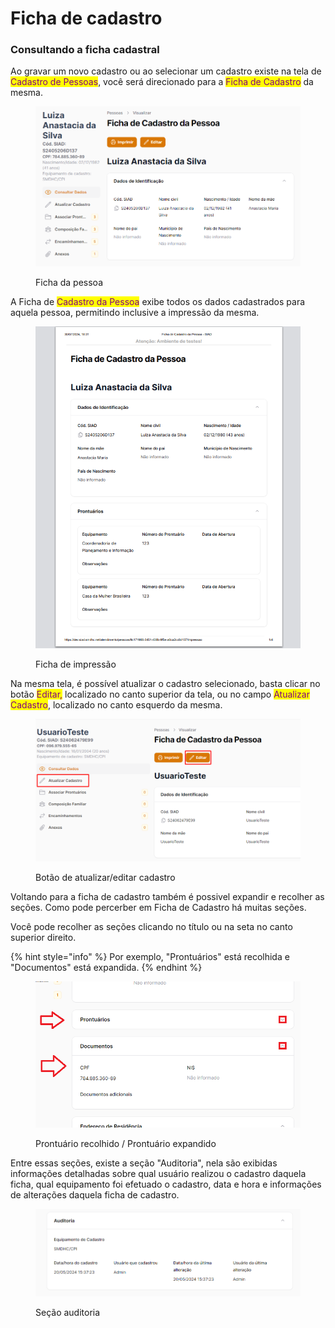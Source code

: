 # Ficha de cadastro

### Consultando a ficha cadastral

Ao gravar um novo cadastro ou ao selecionar um cadastro existe na tela de <mark style="color:purple;">Cadastro de Pessoas</mark>, você será direcionado para a <mark style="color:purple;">Ficha de Cadastro</mark> da mesma.

<figure><img src="../.gitbook/assets/image (8) (1).png" alt=""><figcaption><p>Ficha da pessoa</p></figcaption></figure>

A Ficha de <mark style="color:purple;">Cadastro da Pessoa</mark> exibe todos os dados cadastrados para aquela pessoa, permitindo inclusive a impressão da mesma.

<figure><img src="../.gitbook/assets/image (2) (1) (1) (1) (1) (1) (1) (1) (1).png" alt=""><figcaption><p>Ficha de impressão</p></figcaption></figure>



Na mesma tela, é possível atualizar o cadastro selecionado, basta clicar no botão <mark style="color:purple;">Editar,</mark> localizado no canto superior da tela, ou no campo <mark style="color:purple;">Atualizar Cadastro</mark>, localizado no canto esquerdo da mesma.



<figure><img src="../.gitbook/assets/image (42).png" alt=""><figcaption><p>Botão de atualizar/editar cadastro</p></figcaption></figure>

Voltando para a ficha de cadastro também é possivel expandir e recolher as seções. Como pode percerber em Ficha de Cadastro há muitas seções.&#x20;

Você pode recolher as seções clicando no título ou na seta no canto superior direito.&#x20;

{% hint style="info" %}
Por exemplo, "Prontuários" está recolhida e "Documentos" está expandida.
{% endhint %}

<figure><img src="../.gitbook/assets/image (1) (1) (1) (1).png" alt=""><figcaption><p>Prontuário recolhido / Prontuário expandido</p></figcaption></figure>



Entre essas seções, existe a seção "Auditoria", nela são exibidas informações detalhadas sobre qual usuário realizou o cadastro daquela ficha, qual equipamento foi efetuado o cadastro, data e hora  e informações de alterações daquela ficha de cadastro.

<figure><img src="../.gitbook/assets/image (4) (1) (1) (1) (1).png" alt=""><figcaption><p>Seção auditoria</p></figcaption></figure>
